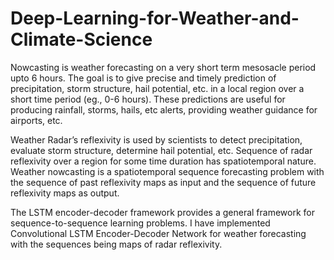 # Deep-Learning-for-Weather-and-Climate-Science

Nowcasting is weather forecasting on a very short term mesosacle period upto 6 hours. The goal is to give precise and timely prediction of precipitation, storm structure, hail potential, etc. in a local region over a short time period 
(eg., 0-6 hours). These predictions are useful for producing rainfall, storms, hails, etc alerts, providing weather guidance for airports, etc.

Weather Radar’s reflexivity is used by scientists to detect precipitation, evaluate storm structure, determine hail potential, etc. Sequence of radar reflexivity over a region for some time duration has spatiotemporal nature. Weather nowcasting is a spatiotemporal sequence forecasting problem with the sequence of past reflexivity maps as input and the
sequence of future reflexivity maps as output.

The LSTM encoder-decoder framework provides a general framework for sequence-to-sequence learning problems. I have implemented Convolutional LSTM Encoder-Decoder Network for weather forecasting with the sequences being maps of 
radar reflexivity.

